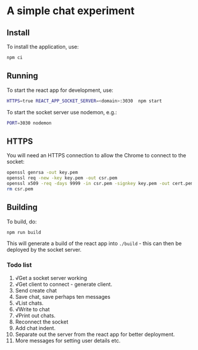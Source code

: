 # A simple chat experiment

## Install

To install the application, use:

```.bash
npm ci
```

## Running

To start the react app for development, use:

```.bash
HTTPS=true REACT_APP_SOCKET_SERVER=<domain>:3030  npm start
```

To start the socket server use nodemon, e.g.:

```.bash
PORT=3030 nodemon
```

##	HTTPS

You will need an HTTPS connection to allow the Chrome to connect to the socket:

~~~~~~~~~~~~~~~~~~~~~~~~~~.bash
openssl genrsa -out key.pem
openssl req -new -key key.pem -out csr.pem
openssl x509 -req -days 9999 -in csr.pem -signkey key.pem -out cert.pem
rm csr.pem
~~~~~~~~~~~~~~~~~~~~~~~~~~

## Building

To build, do:

```.bash
npm run build
```
This will generate a build of the react app into `./build` - this can then be deployed by the socket server.

### Todo list

1. √Get a socket server working
2. √Get client to connect - generate client.
3. Send create chat
4. Save chat, save perhaps ten messages
5. √List chats.
6. √Write to chat
7. √Print out chats.
8. Reconnect the socket
9. Add chat indent.
10. Separate out the server from the react app for better deployment.
11. More messages for setting user details etc.
